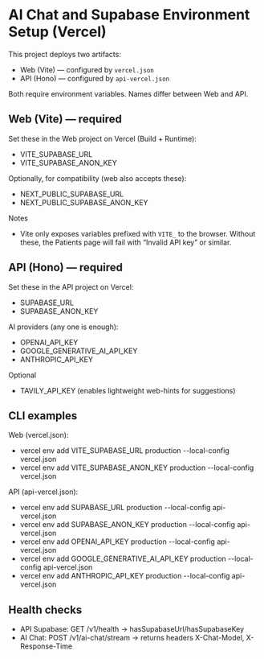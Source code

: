 # AI Chat and Supabase Environment Setup (Vercel)

This project deploys two artifacts:
- Web (Vite) — configured by `vercel.json`
- API (Hono) — configured by `api-vercel.json`

Both require environment variables. Names differ between Web and API.

## Web (Vite) — required
Set these in the Web project on Vercel (Build + Runtime):
- VITE_SUPABASE_URL
- VITE_SUPABASE_ANON_KEY

Optionally, for compatibility (web also accepts these):
- NEXT_PUBLIC_SUPABASE_URL
- NEXT_PUBLIC_SUPABASE_ANON_KEY

Notes
- Vite only exposes variables prefixed with `VITE_` to the browser. Without these, the Patients page will fail with “Invalid API key” or similar.

## API (Hono) — required
Set these in the API project on Vercel:
- SUPABASE_URL
- SUPABASE_ANON_KEY

AI providers (any one is enough):
- OPENAI_API_KEY
- GOOGLE_GENERATIVE_AI_API_KEY
- ANTHROPIC_API_KEY

Optional
- TAVILY_API_KEY (enables lightweight web-hints for suggestions)

## CLI examples
Web (vercel.json):
- vercel env add VITE_SUPABASE_URL production --local-config vercel.json
- vercel env add VITE_SUPABASE_ANON_KEY production --local-config vercel.json

API (api-vercel.json):
- vercel env add SUPABASE_URL production --local-config api-vercel.json
- vercel env add SUPABASE_ANON_KEY production --local-config api-vercel.json
- vercel env add OPENAI_API_KEY production --local-config api-vercel.json
- vercel env add GOOGLE_GENERATIVE_AI_API_KEY production --local-config api-vercel.json
- vercel env add ANTHROPIC_API_KEY production --local-config api-vercel.json

## Health checks
- API Supabase: GET /v1/health → hasSupabaseUrl/hasSupabaseKey
- AI Chat: POST /v1/ai-chat/stream → returns headers X-Chat-Model, X-Response-Time
